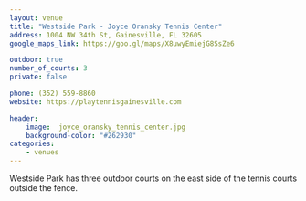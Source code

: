 ```yaml
---
layout: venue
title: "Westside Park - Joyce Oransky Tennis Center"
address: 1004 NW 34th St, Gainesville, FL 32605
google_maps_link: https://goo.gl/maps/X8uwyEmiejG8SsZe6

outdoor: true
number_of_courts: 3
private: false

phone: (352) 559-8860
website: https://playtennisgainesville.com

header:
    image:  joyce_oransky_tennis_center.jpg
    background-color: "#262930"
categories:
    - venues
---
```

<!--more-->

Westside Park has three outdoor courts on the east side of the tennis courts outside the fence.
